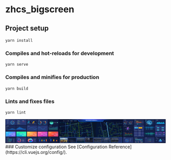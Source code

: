 # zhcs_bigscreen

## Project setup
```
yarn install
```

### Compiles and hot-reloads for development
```
yarn serve
```

### Compiles and minifies for production
```
yarn build
```

### Lints and fixes files
```
yarn lint
```
<img src="./src/assets/image/微信图片_20200824152055.jpg">
### Customize configuration
See [Configuration Reference](https://cli.vuejs.org/config/).
